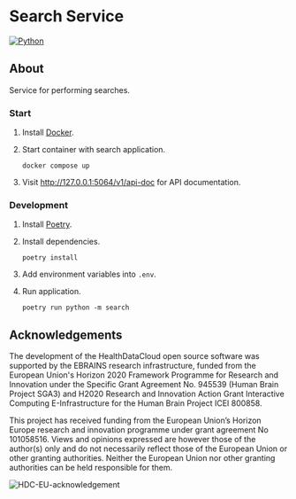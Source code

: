 # Search Service

[![Python](https://img.shields.io/badge/python-3.10-brightgreen.svg)](https://www.python.org/)

## About

Service for performing searches.

### Start

1. Install [Docker](https://www.docker.com/get-started/).
2. Start container with search application.

       docker compose up

3. Visit http://127.0.0.1:5064/v1/api-doc for API documentation.

### Development

1. Install [Poetry](https://python-poetry.org/docs/#installation).
2. Install dependencies.

       poetry install

3. Add environment variables into `.env`.
4. Run application.

       poetry run python -m search

## Acknowledgements

The development of the HealthDataCloud open source software was supported by the EBRAINS research infrastructure, funded from the European Union's Horizon 2020 Framework Programme for Research and Innovation under the Specific Grant Agreement No. 945539 (Human Brain Project SGA3) and H2020 Research and Innovation Action Grant Interactive Computing E-Infrastructure for the Human Brain Project ICEI 800858.

This project has received funding from the European Union’s Horizon Europe research and innovation programme under grant agreement No 101058516. Views and opinions expressed are however those of the author(s) only and do not necessarily reflect those of the European Union or other granting authorities. Neither the European Union nor other granting authorities can be held responsible for them.

![HDC-EU-acknowledgement](https://hdc.humanbrainproject.eu/img/HDC-EU-acknowledgement.png)
